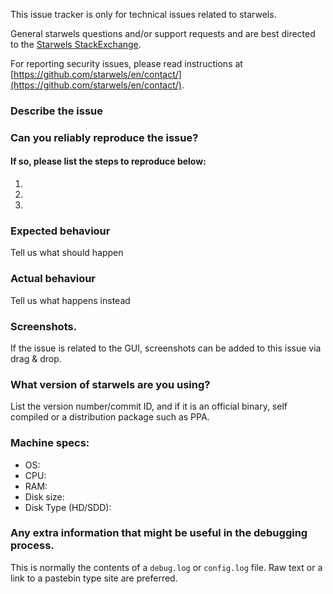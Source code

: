 <!--- Remove sections that do not apply -->

This issue tracker is only for technical issues related to starwels.

General starwels questions and/or support requests and are best directed to the [Starwels StackExchange](https://bitcoin.stackexchange.com).

For reporting security issues, please read instructions at [https://github.com/starwels/en/contact/](https://github.com/starwels/en/contact/).

### Describe the issue

### Can you reliably reproduce the issue?
#### If so, please list the steps to reproduce below:
1.
2.
3.

### Expected behaviour
Tell us what should happen

### Actual behaviour
Tell us what happens instead

### Screenshots.
If the issue is related to the GUI, screenshots can be added to this issue via drag & drop.

### What version of starwels are you using?
List the version number/commit ID, and if it is an official binary, self compiled or a distribution package such as PPA.

### Machine specs:
- OS:
- CPU:
- RAM:
- Disk size:
- Disk Type (HD/SDD):

### Any extra information that might be useful in the debugging process.
This is normally the contents of a `debug.log` or `config.log` file. Raw text or a link to a pastebin type site are preferred.
